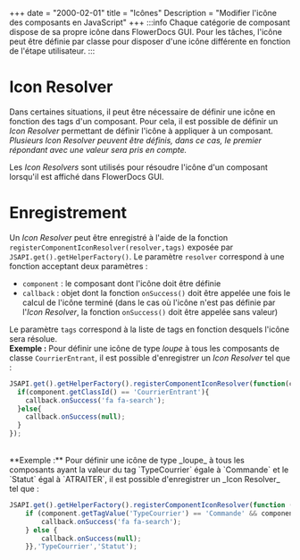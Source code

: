 +++
date = "2000-02-01"
title = "Icônes"
Description = "Modifier l'icône des composants en JavaScript"
+++
:::info
Chaque catégorie de composant dispose de sa propre icône dans FlowerDocs GUI. Pour les tâches, l'icône peut être définie par classe pour disposer d'une icône différente en fonction de l'étape utilisateur.
:::
# Icon Resolver

Dans certaines situations, il peut être nécessaire de définir une icône en fonction des tags d'un composant. 
Pour cela, il est possible de définir un _Icon Resolver_ permettant de définir l'icône à appliquer à un composant.
_Plusieurs Icon Resolver peuvent être définis, dans ce cas, le premier répondant avec une valeur sera pris en compte._

Les _Icon Resolvers_ sont utilisés pour résoudre l'icône d'un composant lorsqu'il est affiché dans FlowerDocs GUI. 

# Enregistrement

Un _Icon Resolver_ peut être enregistré à l'aide de la fonction `registerComponentIconResolver(resolver,tags)` exposée par `JSAPI.get().getHelperFactory()`. 
Le paramètre `resolver` correspond à une fonction acceptant deux paramètres : 

* `component` : le composant dont l'icône doit être définie
* `callback` : objet dont la fonction `onSuccess()` doit être appelée une fois le calcul de l'icône terminé (dans le cas où l'icône n'est pas définie par l'_Icon Resolver_, la fonction `onSuccess()` doit être appelée sans valeur)

Le paramètre `tags` correspond à la liste de tags en fonction desquels l'icône sera résolue. 
<br/>
**Exemple :** Pour définir une icône de type _loupe_ à tous les composants de classe `CourrierEntrant`, il est possible d'enregistrer un _Icon Resolver_ tel que : 

```javascript
JSAPI.get().getHelperFactory().registerComponentIconResolver(function(component, callback){
  if(component.getClassId() == 'CourrierEntrant'){
    callback.onSuccess('fa fa-search');
  }else{
    callback.onSuccess(null);
  }
});
```

<br/>
**Exemple :** Pour définir une icône de type _loupe_ à tous les composants ayant la valeur du tag `TypeCourrier` égale à `Commande` et le `Statut` égal à `ATRAITER`, il est possible d'enregistrer un _Icon Resolver_ tel que : 

```javascript
JSAPI.get().getHelperFactory().registerComponentIconResolver(function (component, callback) {
	if (component.getTagValue('TypeCourrier') == 'Commande' && component.getTagValue('Statut') == 'ATRAITER') {
		callback.onSuccess('fa fa-search');
	} else {
		callback.onSuccess(null);
	}},'TypeCourrier','Statut');
```